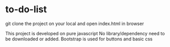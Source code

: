 # to-do-list
git clone the project on your local and open index.html in browser

This project is developed on pure javascript
No library/dependency need to be downloaded or added.
Bootstrap is used for buttons and basic css

